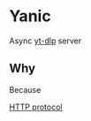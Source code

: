 # Yanic

Async [yt-dlp](https://github.com/yt-dlp/yt-dlp) server

## Why

Because 

[HTTP protocol](yanic.kdl)
